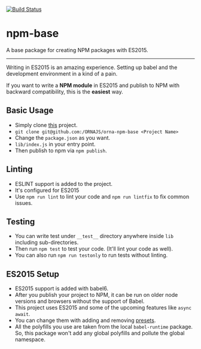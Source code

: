 [![Build Status](https://travis-ci.org/ORNAJS/orna-npm-base.svg?branch=master)](https://travis-ci.org/ORNAJS/orna-npm-base)


# npm-base

A base package for creating NPM packages with ES2015.

---

Writing in ES2015 is an amazing experience. Setting up babel and the development environment in a kind of a pain.

If you want to write a **NPM module** in ES2015 and publish to NPM with backward compatibility, this is the **easiest** way.

## Basic Usage

* Simply clone [this](https://github.com/ORNAJS/orna-npm-base) project.
* `git clone git@github.com:/ORNAJS/orna-npm-base <Project Name>`
* Change the `package.json` as you want.
* `lib/index.js` in your entry point.
* Then publish to npm via `npm publish`.

## Linting

* ESLINT support is added to the project.
* It's configured for ES2015
* Use `npm run lint` to lint your code and `npm run lintfix` to fix common issues.

## Testing

* You can write test under `__test__` directory anywhere inside `lib` including sub-directories.
* Then run `npm test` to test your code. (It'll lint your code as well).
* You can also run `npm run testonly` to run tests without linting.

## ES2015 Setup

* ES2015 support is added with babel6.
* After you publish your project to NPM, it can be run on older node versions and browsers without the support of Babel.
* This project uses ES2015 and some of the upcoming features like `async await`.
* You can change them with adding and removing [presets](http://jamesknelson.com/the-six-things-you-need-to-know-about-babel-6/).
* All the polyfills you use are taken from the local `babel-runtime` package. So, this package won't add any global polyfills and pollute the global namespace.

